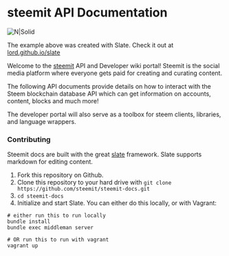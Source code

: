 # steemit API Documentation

![N|Solid](https://s26.postimg.org/klpwu1art/screenshot.png)

The example above was created with Slate. Check it out at [lord.github.io/slate](lord.github.io/slate)

Welcome to the [steemit](https://steemit.com) API and Developer wiki portal! Steemit is the social media platform where everyone gets paid for creating and curating content.

The following API documents provide details on how to interact with the Steem blockchain database API which can get information on accounts, content, blocks and much more!

The developer portal will also serve as a toolbox for steem clients, libraries, and language wrappers.

### Contributing

Steemit docs are built with the great [slate](https://github.com/lord/slate) framework.  Slate supports markdown for editing content. 

1. Fork this repository on Github.
2. Clone this repository to your hard drive with `git clone https://github.com/steemit/steemit-docs.git`
3. `cd steemit-docs`
4. Initialize and start Slate. You can either do this locally, or with Vagrant:

```shell
# either run this to run locally
bundle install
bundle exec middleman server

# OR run this to run with vagrant
vagrant up
```


